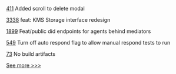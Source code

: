 
[411](https://github.com/hyperledger/aries-mobile-agent-react-native/pull/411) Added scroll to delete modal

[3338](https://github.com/hyperledger/aries-framework-go/pull/3338) feat: KMS Storage interface redesign

[1899](https://github.com/hyperledger/aries-cloudagent-python/pull/1899) Feat/public did endpoints for agents behind mediators

[549](https://github.com/hyperledger/aries-agent-test-harness/pull/549) Turn off auto respond flag to allow manual respond tests to run

[73](https://github.com/hyperledger/besu-native/pull/73) No build artifacts


[See more >>>](https://start-here.hyperledger.org/pull-requests)
